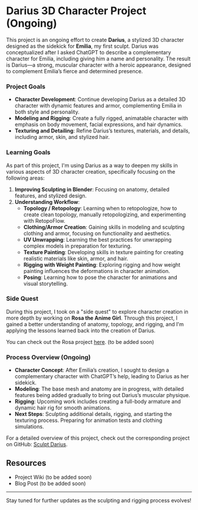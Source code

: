 # Darius 3D Character Project (Ongoing)

This project is an ongoing effort to create **Darius**, a stylized 3D character designed as the sidekick for **Emilia**, my first sculpt. Darius was conceptualized after I asked ChatGPT to describe a complementary character for Emilia, including giving him a name and personality. The result is Darius—a strong, muscular character with a heroic appearance, designed to complement Emilia’s fierce and determined presence.

### Project Goals

- **Character Development**: Continue developing Darius as a detailed 3D character with dynamic features and armor, complementing Emilia in both style and personality.
- **Modeling and Rigging**: Create a fully rigged, animatable character with emphasis on body movement, facial expressions, and hair dynamics.
- **Texturing and Detailing**: Refine Darius’s textures, materials, and details, including armor, skin, and stylized hair.

### Learning Goals

As part of this project, I'm using Darius as a way to deepen my skills in various aspects of 3D character creation, specifically focusing on the following areas:

1. **Improving Sculpting in Blender**: Focusing on anatomy, detailed features, and stylized design.
2. **Understanding Workflow**: 
   - **Topology / Retopology**: Learning when to retopologize, how to create clean topology, manually retopologizing, and experimenting with RetopoFlow.
   - **Clothing/Armor Creation**: Gaining skills in modeling and sculpting clothing and armor, focusing on functionality and aesthetics.
   - **UV Unwrapping**: Learning the best practices for unwrapping complex models in preparation for texturing.
   - **Texture Painting**: Developing skills in texture painting for creating realistic materials like skin, armor, and hair.
   - **Rigging with Weight Painting**: Exploring rigging and how weight painting influences the deformations in character animation.
   - **Posing**: Learning how to pose the character for animations and visual storytelling.

### Side Quest

During this project, I took on a "side quest" to explore character creation in more depth by working on **Rosa the Anime Girl**. Through this project, I gained a better understanding of anatomy, topology, and rigging, and I'm applying the lessons learned back into the creation of Darius.

You can check out the Rosa project [here](link_to_Rosa_directory). (to be added soon)

### Process Overview (Ongoing)

- **Character Concept**: After Emilia’s creation, I sought to design a complementary character with ChatGPT’s help, leading to Darius as her sidekick.
- **Modeling**: The base mesh and anatomy are in progress, with detailed features being added gradually to bring out Darius’s muscular physique.
- **Rigging**: Upcoming work includes creating a full-body armature and dynamic hair rig for smooth animations.
- **Next Steps**: Sculpting additional details, rigging, and starting the texturing process. Preparing for animation tests and clothing simulations.

For a detailed overview of this project, check out the corresponding project on GitHub: [Sculpt Darius]((https://github.com/users/ux-fran/projects/56)).

## Resources
- Project Wiki (to be added soon)
- Blog Post (to be added soon)

---

Stay tuned for further updates as the sculpting and rigging process evolves!
